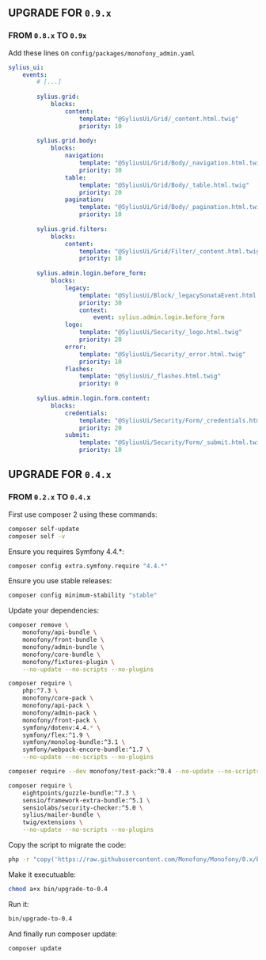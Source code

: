 ## UPGRADE FOR `0.9.x`

### FROM `0.8.x` TO `0.9x`

Add these lines on `config/packages/monofony_admin.yaml`

```yaml
sylius_ui:
    events:
        # [...]
        
        sylius.grid:
            blocks:
                content:
                    template: "@SyliusUi/Grid/_content.html.twig"
                    priority: 10
        
        sylius.grid.body:
            blocks:
                navigation:
                    template: "@SyliusUi/Grid/Body/_navigation.html.twig"
                    priority: 30
                table:
                    template: "@SyliusUi/Grid/Body/_table.html.twig"
                    priority: 20
                pagination:
                    template: "@SyliusUi/Grid/Body/_pagination.html.twig"
                    priority: 10
        
        sylius.grid.filters:
            blocks:
                content:
                    template: "@SyliusUi/Grid/Filter/_content.html.twig"
                    priority: 10
        
        sylius.admin.login.before_form:
            blocks:
                legacy:
                    template: "@SyliusUi/Block/_legacySonataEvent.html.twig"
                    priority: 30
                    context:
                        event: sylius.admin.login.before_form
                logo:
                    template: "@SyliusUi/Security/_logo.html.twig"
                    priority: 20
                error:
                    template: "@SyliusUi/Security/_error.html.twig"
                    priority: 10
                flashes:
                    template: "@SyliusUi/_flashes.html.twig"
                    priority: 0
        
        sylius.admin.login.form.content:
            blocks:
                credentials:
                    template: "@SyliusUi/Security/Form/_credentials.html.twig"
                    priority: 20
                submit:
                    template: "@SyliusUi/Security/Form/_submit.html.twig"
                    priority: 10
 ```

## UPGRADE FOR `0.4.x`

### FROM `0.2.x` TO `0.4.x`

First use composer 2 using these commands:
```bash
composer self-update
composer self -v
```

Ensure you requires Symfony 4.4.*:
```bash
composer config extra.symfony.require "4.4.*"
```

Ensure you use stable releases:
```bash
composer config minimum-stability "stable"
```

Update your dependencies:
```bash
composer remove \
    monofony/api-bundle \
    monofony/front-bundle \
    monofony/admin-bundle \
    monofony/core-bundle \
    monofony/fixtures-plugin \
    --no-update --no-scripts --no-plugins
```

```bash
composer require \
    php:^7.3 \
    monofony/core-pack \
    monofony/api-pack \
    monofony/admin-pack \
    monofony/front-pack \
    symfony/dotenv:4.4.* \
    symfony/flex:^1.9 \
    symfony/monolog-bundle:^3.1 \
    symfony/webpack-encore-bundle:^1.7 \
    --no-update --no-scripts --no-plugins
```

```bash
composer require --dev monofony/test-pack:^0.4 --no-update --no-scripts --no-plugins
```

```bash
composer require \
    eightpoints/guzzle-bundle:^7.3 \
    sensio/framework-extra-bundle:^5.1 \
    sensiolabs/security-checker:^5.0 \
    sylius/mailer-bundle \
    twig/extensions \
    --no-update --no-scripts --no-plugins
```

Copy the script to migrate the code:
```bash
php -r "copy('https://raw.githubusercontent.com/Monofony/Monofony/0.x/bin/upgrade-to-0.4', 'bin/upgrade-to-0.4');"
```

Make it executuable:
```bash
chmod a+x bin/upgrade-to-0.4
```

Run it:
```bash
bin/upgrade-to-0.4
```

And finally run composer update:
```bash
composer update
```
